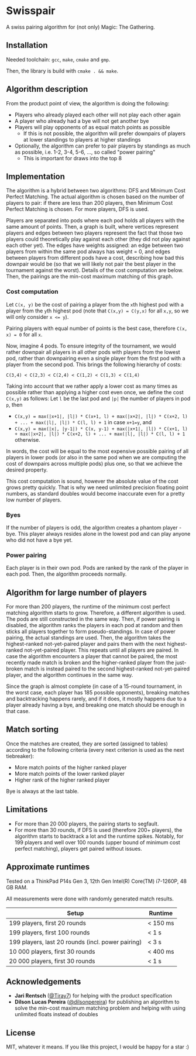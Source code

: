 # Swisspair

A swiss pairing algorithm for (not only) Magic: The Gathering.

## Installation

Needed toolchain: `gcc`, `make`, `cmake` and `gmp`.

Then, the library is build with `cmake . && make`.

## Algorithm description

From the product point of view, the algorithm is doing the following:
- Players who already played each other will not play each other again
- A player who already had a bye will not get another bye
- Players will play opponents of as equal match points as possible
  - If this is not possible, the algorithm will prefer downpairs of players at lower standings to players at higher standings
- Optionally, the algorithm can prefer to pair players by standings as much as possible, i.e. 1-2, 3-4, 5-6, ..., so called "power pairing"
  - This is important for draws into the top 8
 
## Implementation

The algorithm is a hybrid between two algorithms: DFS and Minimum Cost Perfect Matching. The actual algorithm is chosen based on the number of players to pair:
if there are less than 200 players, then Minimum Cost Perfect Matching is chosen. For more players, DFS is used.

Players are separated into pods where each pod holds all players with the same amount of points. Then, a graph is built, where vertices represent
players and edges between two players represent the fact that those two players could theoretically play against each other (they did not play against each other yet).
The edges have weights assigned: an edge between two players from within the same pod always has weight = 0, and edges between players from different pods have a cost,
describing how bad this downpair would be (so that we will likely not pair the best player in the tournament against the worst). Details of the cost computation are below.
Then, the pairings are the min-cost maximum matching of this graph.

### Cost computation

Let `C(x, y)` be the cost of pairing a player from the `x`th highest pod with a player from the `y`th highest pod (note that `C(x,y) = C(y,x)` for all `x,y`, so we will only consider `x <= y`).

Pairing players with equal number of points is the best case, therefore `C(x, x) = 0` for all `x`.

Now, imagine 4 pods. To ensure integrity of the tournament, we would rather downpair all players in all other pods with players from the lowest pod, rather than downpairing even a single player from the first pod with a player from the second pod. This brings the following
hierarchy of costs:

`C(3,4) < C(2,3) < C(2,4) < C(1,2) < C(1,3) < C(1,4)`

Taking into account that we rather apply a lower cost as many times as possible rather than applying a higher cost even once, we define the cost `C(x,y)` as follows: Let `l` be the last pod and `|p|` the number of players in pod `p`, 
then 
- `C(x,y) = max(|x+1|, |l|) * C(x+1, l) + max(|x+2|, |l|) * C(x+2, l) + ... + max(|l|, |l|) * C(l, l) + 1` in case `x+1=y`, and
- `C(x,y) = max(|x|, |y-1|) * C(x, y-1) + max(|x+1|, |l|) * C(x+1, l) + max(|x+2|, |l|) * C(x+2, l) + ... + max(|l|, |l|) * C(l, l) + 1` otherwise.

In words, the cost will be equal to the most expensive possible pairing of all players in lower pods (or also in the same pod when we are computing the cost of downpairs across multiple pods) plus one, so that we achieve the desired property.

This cost computation is sound, however the absolute value of the cost grows pretty quickly. That is why we need unlimited precision floating point numbers, as standard doubles would become inaccurate even for a pretty low number of players.

### Byes

If the number of players is odd, the algorithm creates a phantom player - bye. This player always resides alone in the lowest pod and can play anyone who did not have a bye yet.

### Power pairing

Each player is in their own pod. Pods are ranked by the rank of the player in each pod. Then, the algorithm proceeds normally.

## Algorithm for large number of players

For more than 200 players, the runtime of the minimum cost perfect matching algorithm starts to grow. Therefore, a different algorithm is used. The pods are still constructed in the same way. Then, if power pairing is
disabled, the algorithm ranks the players in each pod at random and then sticks all players together to form pseudo-standings. In case of power pairing, the actual standings are used. Then, the algorithm takes the highest-ranked not-yet-paired
player and pairs them with the next highest-ranked not-yet-paired player. This repeats until all players are paired. In case the algorithm encounters a player that cannot be paired, the most recently made match is broken and the higher-ranked
player from the just-broken match is instead paired to the second highest-ranked not-yet-paired player, and the algorithm continues in the same way.

Since the graph is almost complete (in case of a 15-round tournament, in the worst case, each player has 185 possible opponents), breaking matches and backtracking happens rarely, and if it does, it mostly happens due to a player already having
a bye, and breaking one match should be enough in that case.

## Match sorting

Once the matches are created, they are sorted (assigned to tables) according to the following criteria (every next criterion is used as the next tiebreaker):
- More match points of the higher ranked player
- More match points of the lower ranked player
- Higher rank of the higher ranked player

Bye is always at the last table.

## Limitations

- For more than 20 000 players, the pairing starts to segfault.
- For more than 30 rounds, if DFS is used (therefore 200+ players), the algorithm starts to backtrack a lot and the runtime spikes.
Notably, for 199 players and well over 100 rounds (upper bound of minimum cost perfect matching), players get paired without issues.

## Approximate runtimes

Tested on a ThinkPad P14s Gen 3, 12th Gen Intel(R) Core(TM) i7-1260P, 48 GB RAM.

All measurements were done with randomly generated match results.

| Setup    | Runtime |
| -------- | ------- |
| 199 players, first 20 rounds  | < 150 ms    |
| 199 players, first 100 rounds  | < 1 s    |
| 199 players, last 20 rounds (incl. power pairing) | < 3 s     |
| 10 000 players, first 30 rounds    | < 400 ms    |
| 20 000 players, first 30 rounds    | < 1 s    |


## Acknowledgements

- **Jari Rentsch** ([@Tiray7](https://www.github.com/Tiray7)) for helping with the product specification
- **Dilson Lucas Pereira** ([@dilsonpereira](https://www.github.com/dilsonpereira)) for publishing an algorithm to solve the min-cost maximum matching problem and helping with using unlimited floats instead of doubles

## License

MIT, whatever it means. If you like this project, I would be happy for a star :)
